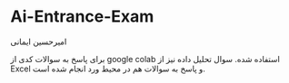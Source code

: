 # Ai-Entrance-Exam
امیرحسین ایمانی


برای پاسخ به سوالات کدی از google colab استفاده شده.
سوال تحلیل داده نیز از Excel و پاسخ به سوالات هم در محیط ورد انجام شده است.


